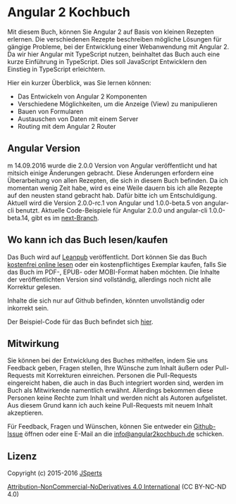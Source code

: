 # Angular 2 Kochbuch

Mit diesem Buch, können Sie Angular 2 auf Basis von kleinen Rezepten erlernen.
Die verschiedenen Rezepte beschreiben mögliche Lösungen für gängige Probleme, bei der Entwicklung einer Webanwendung mit Angular 2.
Da wir hier Angular mit TypeScript nutzen, beinhaltet das Buch auch eine kurze Einführung in TypeScript. Dies soll JavaScript Entwicklern den Einstieg in TypeScript erleichtern.

Hier ein kurzer Überblick, was Sie lernen können:
* Das Entwickeln von Angular 2 Komponenten
* Verschiedene Möglichkeiten, um die Anzeige (View) zu manipulieren
* Bauen von Formularen
* Austauschen von Daten mit einem Server
* Routing mit dem Angular 2 Router

## Angular Version

m 14.09.2016 wurde die 2.0.0 Version von Angular veröffentlicht und hat mitsich einige Änderungen gebracht. Diese Änderungen erfordern eine Überarbeitung von allen Rezepten, die sich in diesem Buch befinden. Da ich momentan wenig Zeit habe, wird es eine Weile dauern bis ich alle Rezepte auf den neusten stand gebracht hab. Dafür bitte ich um Entschuldigung.
Aktuell wird die Version 2.0.0-rc.1 von Angular und 1.0.0-beta.5 von angular-cli benutzt. Aktuelle Code-Beispiele für Angular 2.0.0 und angular-cli 1.0.0-beta.14, gibt es im [next-Branch](https://github.com/jsperts/angular2_kochbuch_code/tree/next).

## Wo kann ich das Buch lesen/kaufen

Das Buch wird auf [Leanpub](https://leanpub.com/angular2kochbuch/) veröffentlicht.
Dort können Sie das Buch [kostenfrei online lesen](https://leanpub.com/angular2kochbuch/lean) oder ein kostenpflichtiges Exemplar kaufen, falls Sie das Buch im PDF-, EPUB- oder MOBI-Format haben möchten.
Die Inhalte der veröffentlichten Version sind vollständig, allerdings noch nicht alle Korrektur gelesen.

Inhalte die sich nur auf Github befinden, könnten unvollständig oder inkorrekt sein.

Der Beispiel-Code für das Buch befindet sich [hier](https://github.com/jsperts/angular2_kochbuch_code).

## Mitwirkung

Sie können bei der Entwicklung des Buches mithelfen, indem Sie uns Feedback geben, Fragen stellen, Ihre Wünsche zum Inhalt äußern oder Pull-Requests mit Korrekturen einreichen. Personen die Pull-Requests eingereicht haben, die auch in das Buch integriert worden sind, werden im Buch als Mitwirkende namentlich erwähnt. Allerdings bekommen diese Personen keine Rechte zum Inhalt und werden nicht als Autoren aufgelistet. Aus diesem Grund kann ich auch keine Pull-Requests mit neuem Inhalt akzeptieren.

Für Feedback, Fragen und Wünschen, können Sie entweder ein [Github-Issue](https://github.com/jsperts/angular2_kochbuch/issues) öffnen oder eine E-Mail an die [info@angular2kochbuch.de](mailto:info@angular2kochbuch.de) schicken.

## Lizenz

Copyright (c) 2015-2016 [JSperts](https://jsperts.de)

[Attribution-NonCommercial-NoDerivatives 4.0 International](http://creativecommons.org/licenses/by-nc-nd/4.0/deed.de) (CC BY-NC-ND 4.0)

